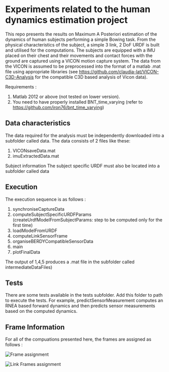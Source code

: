 Experiments related to the human dynamics estimation project
============================================================

This repo presents the results on Maximum A Posteriori estimation of the dynamics of human subjects performing a simple Bowing task. From the physical characteristics of the subject, a simple 3 link, 2 DoF URDF is built and utilised for the computations. The subjects are equipped with a IMU placed on their chest and their movements and contact forces with the ground are captured using a VICON motion capture system. The data from the VICON is assumed to be preprocessed into the format of a matlab .mat file using appropriate libraries (see https://github.com/claudia-lat/VICON-C3D-Analysis for the compatible C3D based analysis of Vicon data).


Requirements :

1. Matlab 2012 or above (not tested on lower version).
2. You need to have properly installed BNT_time_varying (refer to https://github.com/iron76/bnt_time_varying)

Data characteristics
--------------------

The data required for the analysis must be independently downloaded into a subfolder called data. The data consists of 2 files like these: 

1. VICONsaveData.mat
2. imuExtractedData.mat

Subject information
The subject specific URDF must also be located into a subfolder called data

Execution
---------

The execution sequence is as follows : 

1. synchroniseCaptureData
2. computeSubjectSpecificURDFParams (createUrdfModelFromSubjectParams: step to be computed only for the first time)
3. loadModelFromURDF
4. computeLinkSensorFrame
5. organiseBERDYCompatibleSensorData
6. main
7. plotFinalData


The output of 1,4,5 produces a .mat file in the subfolder called intermediateDataFiles)

Tests
-------------------
There are some tests available in the tests subfolder. Add this folder to path to execute the tests. For example, predictSensorMeasurement computes an RNEA based forward dynamics and then predicts sensor measurements based on the computed dynamics.

Frame Information
-----------------
For all of the compuations presented here, the frames are assigned as follows : 

![Frame assignment](https://github.com/iron76/bnt_time_varying/blob/dev/naveen/experiments/humanFixedBase/data/framesViconBowingTaskExperiment.jpg)

![Link Frames assignment](https://github.com/iron76/bnt_time_varying/blob/dev/naveen/experiments/humanFixedBase/data/frames_diagram.png)




